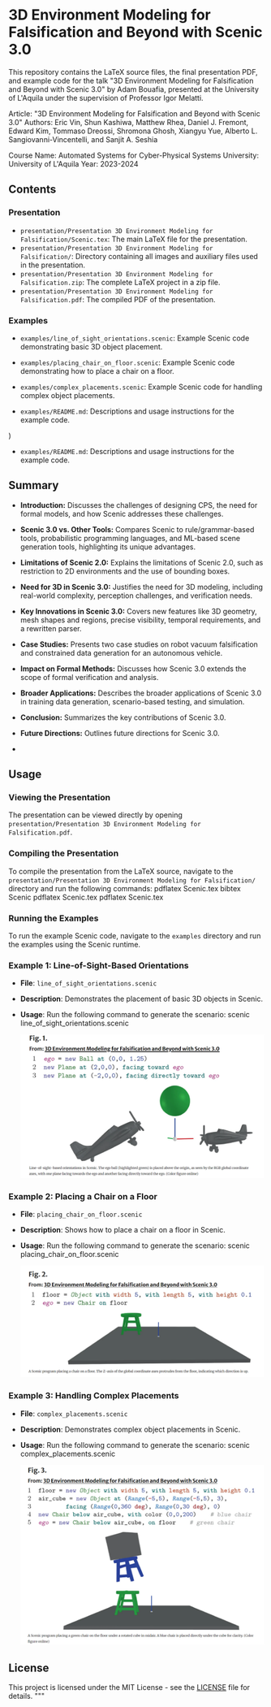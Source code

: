 # 3D Environment Modeling for Falsification and Beyond with Scenic 3.0

This repository contains the LaTeX source files, the final presentation PDF, and example code for the talk "3D Environment Modeling for Falsification and Beyond with Scenic 3.0" by Adam Bouafia, presented at the University of L'Aquila under the supervision of Professor Igor Melatti.

Article: "3D Environment Modeling for Falsification and Beyond with Scenic 3.0"
Authors: Eric Vin, Shun Kashiwa, Matthew Rhea, Daniel J. Fremont, Edward Kim, Tommaso Dreossi, Shromona Ghosh, Xiangyu Yue, Alberto L. Sangiovanni-Vincentelli, and Sanjit A. Seshia

Course Name: Automated Systems for Cyber-Physical Systems
University: University of L'Aquila
Year: 2023-2024

## Contents

### Presentation
- `presentation/Presentation 3D Environment Modeling for Falsification/Scenic.tex`: The main LaTeX file for the presentation.
- `presentation/Presentation 3D Environment Modeling for Falsification/`: Directory containing all images and auxiliary files used in the presentation.
- `presentation/Presentation 3D Environment Modeling for Falsification.zip`: The complete LaTeX project in a zip file.
- `presentation/Presentation 3D Environment Modeling for Falsification.pdf`: The compiled PDF of the presentation.

### Examples
- `examples/line_of_sight_orientations.scenic`: Example Scenic code demonstrating basic 3D object placement.

- `examples/placing_chair_on_floor.scenic`: Example Scenic code demonstrating how to place a chair on a floor.

- `examples/complex_placements.scenic`: Example Scenic code for handling complex object placements.

- `examples/README.md`: Descriptions and usage instructions for the example code.


)
- `examples/README.md`: Descriptions and usage instructions for the example code.

## Summary
- **Introduction:** Discusses the challenges of designing CPS, the need for formal models, and how Scenic addresses these challenges.
- **Scenic 3.0 vs. Other Tools:** Compares Scenic to rule/grammar-based tools, probabilistic programming languages, and ML-based scene generation tools, highlighting its unique advantages.
- **Limitations of Scenic 2.0:** Explains the limitations of Scenic 2.0, such as restriction to 2D environments and the use of bounding boxes.
- **Need for 3D in Scenic 3.0:** Justifies the need for 3D modeling, including real-world complexity, perception challenges, and verification needs.
- **Key Innovations in Scenic 3.0:** Covers new features like 3D geometry, mesh shapes and regions, precise visibility, temporal requirements, and a rewritten parser.
- **Case Studies:** Presents two case studies on robot vacuum falsification and constrained data generation for an autonomous vehicle.
- **Impact on Formal Methods:** Discusses how Scenic 3.0 extends the scope of formal verification and analysis.
- **Broader Applications:** Describes the broader applications of Scenic 3.0 in training data generation, scenario-based testing, and simulation.
- **Conclusion:** Summarizes the key contributions of Scenic 3.0.
- **Future Directions:** Outlines future directions for Scenic 3.0.

- 
## Usage

### Viewing the Presentation
The presentation can be viewed directly by opening `presentation/Presentation 3D Environment Modeling for Falsification.pdf`.

### Compiling the Presentation
To compile the presentation from the LaTeX source, navigate to the `presentation/Presentation 3D Environment Modeling for Falsification/` directory and run the following commands:
pdflatex Scenic.tex
bibtex Scenic
pdflatex Scenic.tex
pdflatex Scenic.tex

### Running the Examples
To run the example Scenic code, navigate to the `examples` directory and run the examples using the Scenic runtime.

### Example 1: Line-of-Sight-Based Orientations
- **File**: `line_of_sight_orientations.scenic`
- **Description**: Demonstrates the placement of basic 3D objects in Scenic.
- **Usage**: Run the following command to generate the scenario:
scenic line_of_sight_orientations.scenic

  ![Line-of-Sight-Based Orientations](Presentation/Presentation%203D%20Environment%20Modeling%20for%20Falsification/FIG1.png)

### Example 2: Placing a Chair on a Floor
- **File**: `placing_chair_on_floor.scenic`
- **Description**: Shows how to place a chair on a floor in Scenic.
- **Usage**: Run the following command to generate the scenario:
scenic placing_chair_on_floor.scenic

  ![Placing a Chair on a Floor](Presentation/Presentation%203D%20Environment%20Modeling%20for%20Falsification/FIG2.png)

  
### Example 3: Handling Complex Placements
- **File**: `complex_placements.scenic`
- **Description**: Demonstrates complex object placements in Scenic.
- **Usage**: Run the following command to generate the scenario:
scenic complex_placements.scenic

  ![Handling Complex Placements](Presentation/Presentation%203D%20Environment%20Modeling%20for%20Falsification/FIG3.png)
  
## License
This project is licensed under the MIT License - see the [LICENSE](LICENSE) file for details.
"""
